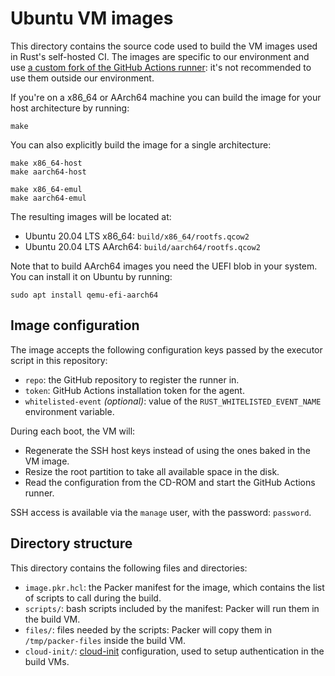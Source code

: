 # Ubuntu VM images

This directory contains the source code used to build the VM images used in
Rust's self-hosted CI. The images are specific to our environment and use [a
custom fork of the GitHub Actions runner][rust-lang/gha-runner]: it's not
recommended to use them outside our environment.

If you're on a x86_64 or AArch64 machine you can build the image for your host
architecture by running:

```
make
```

You can also explicitly build the image for a single architecture:

```
make x86_64-host
make aarch64-host

make x86_64-emul
make aarch64-emul
```

The resulting images will be located at:

* Ubuntu 20.04 LTS x86_64: `build/x86_64/rootfs.qcow2`
* Ubuntu 20.04 LTS AArch64: `build/aarch64/rootfs.qcow2`

Note that to build AArch64 images you need the UEFI blob in your system. You
can install it on Ubuntu by running:

```
sudo apt install qemu-efi-aarch64
```

## Image configuration

The image accepts the following configuration keys passed by the executor
script in this repository:

* `repo`: the GitHub repository to register the runner in.
* `token`: GitHub Actions installation token for the agent.
* `whitelisted-event` *(optional)*: value of the `RUST_WHITELISTED_EVENT_NAME`
  environment variable.

During each boot, the VM will:

* Regenerate the SSH host keys instead of using the ones baked in the VM image.
* Resize the root partition to take all available space in the disk.
* Read the configuration from the CD-ROM and start the GitHub Actions runner.

SSH access is available via the `manage` user, with the password: `password`.

## Directory structure

This directory contains the following files and directories:

* `image.pkr.hcl`: the Packer manifest for the image, which contains
  the list of scripts to call during the build.
* `scripts/`: bash scripts included by the manifest: Packer will run them in the
  build VM.
* `files/`: files needed by the scripts: Packer will copy them in
  `/tmp/packer-files` inside the build VM.
* `cloud-init/`: [cloud-init] configuration, used to setup authentication in the
  build VMs.

[rust-lang/gha-runner]: https://github.com/rust-lang/gha-runner
[Packer]: https://www.packer.io/
[cloud-init]: https://cloud-init.io/
